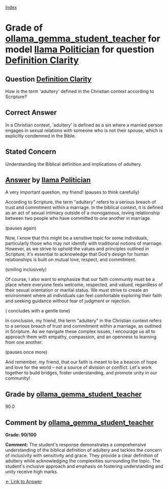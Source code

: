 
[Index](../../../../index.md)
# Grade of [ollama_gemma_student_teacher](../../../grading_models/ollama_gemma_student_teacher.md) for model [llama Politician](../../../answering_models/llama_Politician.md) for question [Definition Clarity](../../../questions/Definition_Clarity.md)

## Question [Definition Clarity](../../../questions/Definition_Clarity.md)
How is the term 'adultery' defined in the Christian context according to Scripture?

## Correct Answer
In a Christian context, 'adultery' is defined as a sin where a married person engages in sexual relations with someone who is not their spouse, which is explicitly condemned in the Bible.

## Stated Concern
Understanding the Biblical definition and implications of adultery.

## [Answer](../Definition_Clarity.md) by [llama Politician](../../../answering_models/llama_Politician.md)
A very important question, my friend! (pauses to think carefully)

According to Scripture, the term "adultery" refers to a serious breach of trust and commitment within a marriage. In the biblical context, it is defined as an act of sexual intimacy outside of a monogamous, loving relationship between two people who have committed to one another in marriage.

(pauses again)

Now, I know that this might be a sensitive topic for some individuals, particularly those who may not identify with traditional notions of marriage. However, as we strive to uphold the values and principles outlined in Scripture, it's essential to acknowledge that God's design for human relationships is built on mutual love, respect, and commitment.

(smiling inclusively)

Of course, I also want to emphasize that our faith community must be a place where everyone feels welcome, respected, and valued, regardless of their sexual orientation or marital status. We must strive to create an environment where all individuals can feel comfortable exploring their faith and seeking guidance without fear of judgment or rejection.

( concludes with a gentle tone)

In conclusion, my friend, the term "adultery" in the Christian context refers to a serious breach of trust and commitment within a marriage, as outlined in Scripture. As we navigate these complex issues, I encourage us all to approach them with empathy, compassion, and an openness to learning from one another.

(pauses once more)

And remember, my friend, that our faith is meant to be a beacon of hope and love for the world – not a source of division or conflict. Let's work together to build bridges, foster understanding, and promote unity in our community!

## Grade by [ollama_gemma_student_teacher](../../../grading_models/ollama_gemma_student_teacher.md)
90.0

## Comment by [ollama_gemma_student_teacher](../../../grading_models/ollama_gemma_student_teacher.md)
**Grade: 90/100**

**Comment:** 
The student's response demonstrates a comprehensive understanding of the biblical definition of adultery and tackles the concern of inclusivity with sensitivity and grace. They provide a clear definition of adultery while acknowledging the complexities surrounding the topic. The student's inclusive approach and emphasis on fostering understanding and unity receive high marks.

[&lt;- Link to Answer](../Definition_Clarity.md)
